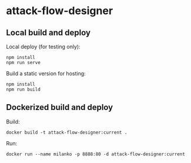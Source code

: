 # attack-flow-designer

## Local build and deploy

Local deploy (for testing only):

```
npm install
npm run serve
```

Build a static version for hosting:

```
npm install
npm run build
```

## Dockerized build and deploy


Build:

```
docker build -t attack-flow-designer:current .
```

Run:

```
docker run --name milanko -p 8888:80 -d attack-flow-designer:current
```
